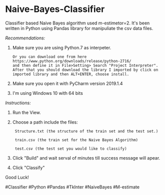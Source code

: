 # Naive-Bayes-Classifier
Classifier based Naive Bayes algorithm used m-estimetor=2. 
It's been written in Python using Pandas library for manipuliate the csv data files. 

*Recommendations:*

1. Make sure you are using Python.7 as interpeter.
       
       Or you can download one from here https://www.python.org/downloads/release/python-2716/
       and then define it in File>Setting> Search "Project Interpreter".
       After that you should download the library I imported by click on imported library and then ALT+ENTER, choose install.

2. Make sure you open it with PyCharm version 2019.1.4
3. I'm using Windows 10 with 64 bits

*Instructions:*
 
1. Run the View.

2. Choose a path include the files: 
  
        Structure.txt (the structure of the train set and the test set.)
  
        train.csv (the train set for the Naive Bayes Algorithm)
  
        test.csv (the test set you would like to classify)

3. Click "Build" and wait serval of minutes till success message will apear.

4. Click "Classify"

Good Luck!

#Classifier #Python #Pandas #TkInter #NaiveBayes #M-estimate
